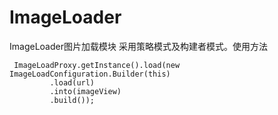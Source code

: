 # ImageLoader
ImageLoader图片加载模块
采用策略模式及构建者模式。使用方法
```
 ImageLoadProxy.getInstance().load(new ImageLoadConfiguration.Builder(this)
         .load(url)
         .into(imageView)
         .build());
```
